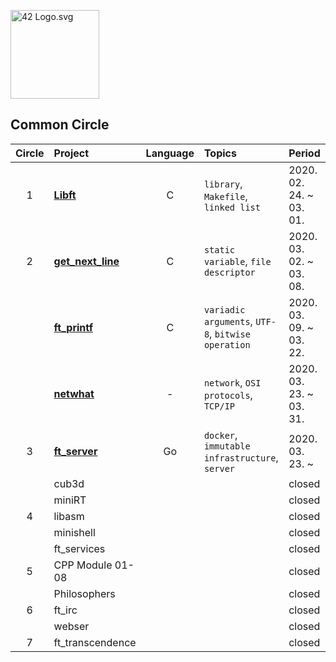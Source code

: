 <p><img src="https://upload.wikimedia.org/wikipedia/commons/8/8d/42_Logo.svg" alt="42 Logo.svg" width="142"></p> 

## Common Circle
| Circle | Project | Language | Topics | Period | 
|:---:|:---|:---:|:---|:---|
| 1 | [**Libft**](./libft) | C | `library`, `Makefile`, `linked list` | 2020. 02. 24. ~ 03. 01. |
| 2 | [**get_next_line**](./get_next_line) | C | `static variable`, `file descriptor` | 2020. 03. 02. ~ 03. 08. |
|   | [**ft_printf**](./ft_printf) | C | `variadic arguments`, `UTF-8`, `bitwise operation` | 2020. 03. 09. ~ 03. 22. |
|   | [**netwhat**](./netwhat) | - | `network`, `OSI protocols`, `TCP/IP` | 2020. 03. 23. ~ 03. 31. |
| 3 | [**ft_server**](./ft_server) | Go | `docker`, `immutable infrastructure`, `server` | 2020. 03. 23. ~  |
|   | cub3d |  |  | closed |
|   | miniRT |  |  | closed |
| 4 | libasm |  |  | closed |
|   | minishell |  |  | closed |
|   | ft_services |  |  | closed |
| 5 | CPP Module 01-08 |  |  | closed |
|   | Philosophers |  |  | closed |
| 6 | ft_irc |  |  | closed |
|   | webser |  |  | closed |
| 7 | ft_transcendence |  |  | closed |

